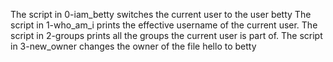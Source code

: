 The script in 0-iam_betty switches the current user to the user betty
The script in 1-who_am_i prints the effective username of the current user.
The script in 2-groups prints all the groups the current user is part of.
The script in 3-new_owner changes the owner of the file hello to betty
